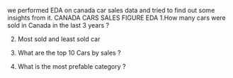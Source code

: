 we performed EDA on canada car sales data and tried to find out some insights from it.
CANADA CARS SALES FIGURE EDA
1.How many cars were sold in Canada in the last 3 years ?

2. Most sold and least sold car

3. What are the top 10 Cars by sales ?

4. What is the most prefable category ?
